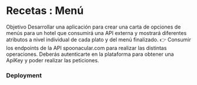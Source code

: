 # Recetas : Menú

Objetivo
Desarrollar una aplicación para crear una carta de opciones de menús para un hotel que consumirá una
API externa y mostrará diferentes atributos a nivel individual de cada plato y del menú finalizado.
👉 Consumir los endpoints de la  API spoonacular.com  para realizar las distintas operaciones. Deberás
autenticarte en la plataforma para obtener una ApiKey y poder realizar las peticiones.

### Deployment

